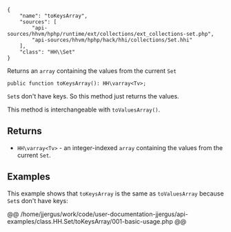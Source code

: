``` yamlmeta
{
    "name": "toKeysArray",
    "sources": [
        "api-sources/hhvm/hphp/runtime/ext/collections/ext_collections-set.php",
        "api-sources/hhvm/hphp/hack/hhi/collections/Set.hhi"
    ],
    "class": "HH\\Set"
}
```




Returns an ` array ` containing the values from the current `` Set ``




``` Hack
public function toKeysArray(): HH\varray<Tv>;
```




` Set `s don't have keys. So this method just returns the values.




This method is interchangeable with ` toValuesArray() `.




## Returns




+ ` HH\varray<Tv> ` - an integer-indexed `` array `` containing the values from the
  current ``` Set ```.




## Examples




This example shows that ` toKeysArray ` is the same as `` toValuesArray `` because ``` Set ```s don't have keys:







@@ /home/jjergus/work/code/user-documentation-jjergus/api-examples/class.HH.Set/toKeysArray/001-basic-usage.php @@
<!-- HHAPIDOC -->
